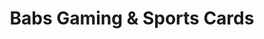---
title: "Babs Gaming & Sports Cards"
url: /lloydminster/babs-gaming-and-sports-cards/
shop: collector
---